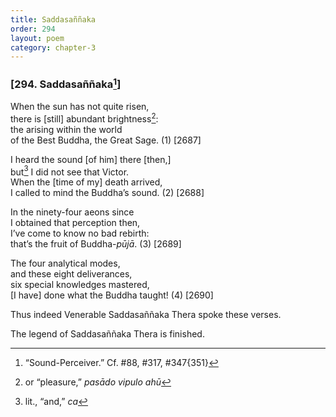 ```yaml
---
title: Saddasaññaka
order: 294
layout: poem
category: chapter-3
---
```


### \[294. Saddasaññaka[^1]\]

When the sun has not quite risen,  
there is \[still\] abundant brightness[^2]:  
the arising within the world  
of the Best Buddha, the Great Sage. (1) \[2687\]

I heard the sound \[of him\] there \[then,\]  
but[^3] I did not see that Victor.  
When the \[time of my\] death arrived,  
I called to mind the Buddha’s sound. (2) \[2688\]

In the ninety-four aeons since  
I obtained that perception then,  
I’ve come to know no bad rebirth:  
that’s the fruit of Buddha-*pūjā*. (3) \[2689\]

The four analytical modes,  
and these eight deliverances,  
six special knowledges mastered,  
\[I have\] done what the Buddha taught! (4) \[2690\]

Thus indeed Venerable Saddasaññaka Thera spoke these verses.

The legend of Saddasaññaka Thera is finished.

[^1]: “Sound-Perceiver.” Cf. \#88, \#317, \#347{351}

[^2]: or “pleasure,” *pasādo vipulo ahū*

[^3]: lit., “and,” *ca*
